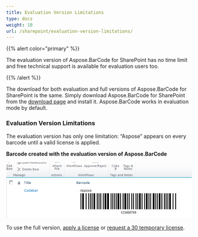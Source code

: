 ```yaml
---
title: Evaluation Version Limitations
type: docs
weight: 10
url: /sharepoint/evaluation-version-limitations/
---
```


{{% alert color="primary" %}} 

The evaluation version of Aspose.BarCode for SharePoint has no time limit and free technical support is available for evaluation users too.

{{% /alert %}} 

The download for both evaluation and full versions of Aspose.BarCode for SharePoint is the same. Simply download Aspose.BarCode for SharePoint from the [download page](http://www.aspose.com/community/files/73/sharepoint-components/aspose.barcode-for-sharepoint/default.aspx) and install it. Aspose.BarCode works in evaluation mode by default.
### **Evaluation Version Limitations**
The evaluation version has only one limitation: “Aspose” appears on every barcode until a valid license is applied.

**Barcode created with the evaluation version of Aspose.BarCode** 

![todo:image_alt_text](evaluation-version-limitations_1.png)

To use the full version, [apply a license](/barcode/sharepoint/applying-a-license/) or [request a 30 temporary license](http://www.aspose.com/corporate/purchase/temporary-license.aspx).
